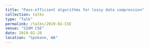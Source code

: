 ```yaml
---
title: "Pass-efficient algorithms for lossy data compression"
collection: talks
type: "Talk"
permalink: /talks/2019-02-CSE
venue: "SIAM CSE"
date: 2019-02-28
location: "Spokane, WA"
---
```


